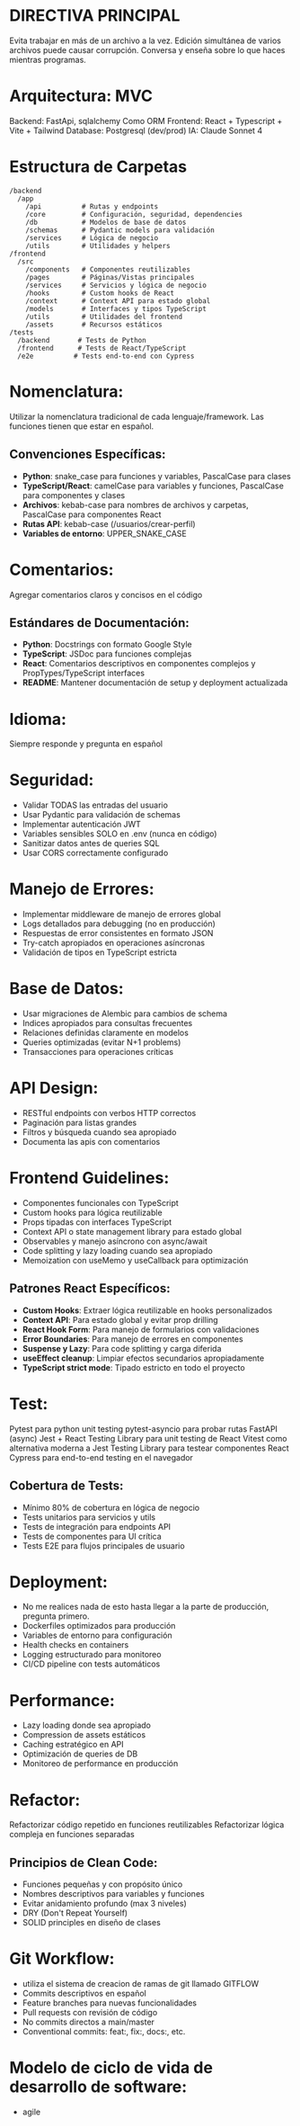 # DIRECTIVA PRINCIPAL
Evita trabajar en más de un archivo a la vez.
Edición simultánea de varios archivos puede causar corrupción.
Conversa y enseña sobre lo que haces mientras programas.

# Arquitectura: MVC
Backend: FastApi, sqlalchemy Como ORM
Frontend: React + Typescript + Vite + Tailwind
Database: Postgresql (dev/prod)
IA: Claude Sonnet 4

# Estructura de Carpetas
```
/backend
  /app
    /api          # Rutas y endpoints
    /core         # Configuración, seguridad, dependencies
    /db           # Modelos de base de datos
    /schemas      # Pydantic models para validación
    /services     # Lógica de negocio
    /utils        # Utilidades y helpers
/frontend
  /src
    /components   # Componentes reutilizables
    /pages        # Páginas/Vistas principales
    /services     # Servicios y lógica de negocio
    /hooks        # Custom hooks de React
    /context      # Context API para estado global
    /models       # Interfaces y tipos TypeScript
    /utils        # Utilidades del frontend
    /assets       # Recursos estáticos
/tests
  /backend       # Tests de Python
  /frontend      # Tests de React/TypeScript
  /e2e          # Tests end-to-end con Cypress
```

# Nomenclatura:
Utilizar la nomenclatura tradicional de cada lenguaje/framework. Las funciones tienen que estar en español.

## Convenciones Específicas:
- **Python**: snake_case para funciones y variables, PascalCase para clases
- **TypeScript/React**: camelCase para variables y funciones, PascalCase para componentes y clases
- **Archivos**: kebab-case para nombres de archivos y carpetas, PascalCase para componentes React
- **Rutas API**: kebab-case (/usuarios/crear-perfil)
- **Variables de entorno**: UPPER_SNAKE_CASE

# Comentarios:
Agregar comentarios claros y concisos en el código

## Estándares de Documentación:
- **Python**: Docstrings con formato Google Style
- **TypeScript**: JSDoc para funciones complejas
- **React**: Comentarios descriptivos en componentes complejos y PropTypes/TypeScript interfaces
- **README**: Mantener documentación de setup y deployment actualizada

# Idioma: 
Siempre responde y pregunta en español

# Seguridad:
- Validar TODAS las entradas del usuario
- Usar Pydantic para validación de schemas
- Implementar autenticación JWT
- Variables sensibles SOLO en .env (nunca en código)
- Sanitizar datos antes de queries SQL
- Usar CORS correctamente configurado

# Manejo de Errores:
- Implementar middleware de manejo de errores global
- Logs detallados para debugging (no en producción)
- Respuestas de error consistentes en formato JSON
- Try-catch apropiados en operaciones asíncronas
- Validación de tipos en TypeScript estricta

# Base de Datos:
- Usar migraciones de Alembic para cambios de schema
- Indices apropiados para consultas frecuentes
- Relaciones definidas claramente en modelos
- Queries optimizadas (evitar N+1 problems)
- Transacciones para operaciones críticas

# API Design:
- RESTful endpoints con verbos HTTP correctos
- Paginación para listas grandes
- Filtros y búsqueda cuando sea apropiado
- Documenta las apis con comentarios

# Frontend Guidelines:
- Componentes funcionales con TypeScript
- Custom hooks para lógica reutilizable
- Props tipadas con interfaces TypeScript
- Context API o state management library para estado global
- Observables y manejo asíncrono con async/await
- Code splitting y lazy loading cuando sea apropiado
- Memoization con useMemo y useCallback para optimización

## Patrones React Específicos:
- **Custom Hooks**: Extraer lógica reutilizable en hooks personalizados
- **Context API**: Para estado global y evitar prop drilling
- **React Hook Form**: Para manejo de formularios con validaciones
- **Error Boundaries**: Para manejo de errores en componentes
- **Suspense y Lazy**: Para code splitting y carga diferida
- **useEffect cleanup**: Limpiar efectos secundarios apropiadamente
- **TypeScript strict mode**: Tipado estricto en todo el proyecto

# Test:
Pytest para python unit testing
pytest-asyncio para probar rutas FastAPI (async)
Jest + React Testing Library para unit testing de React
Vitest como alternativa moderna a Jest
Testing Library para testear componentes React
Cypress para end-to-end testing en el navegador

## Cobertura de Tests:
- Mínimo 80% de cobertura en lógica de negocio
- Tests unitarios para servicios y utils
- Tests de integración para endpoints API
- Tests de componentes para UI crítica
- Tests E2E para flujos principales de usuario

# Deployment:
- No me realices nada de esto hasta llegar a la parte de producción, pregunta primero.
- Dockerfiles optimizados para producción
- Variables de entorno para configuración
- Health checks en containers
- Logging estructurado para monitoreo
- CI/CD pipeline con tests automáticos

# Performance:
- Lazy loading donde sea apropiado
- Compression de assets estáticos
- Caching estratégico en API
- Optimización de queries de DB
- Monitoreo de performance en producción

# Refactor:
Refactorizar código repetido en funciones reutilizables
Refactorizar lógica compleja en funciones separadas

## Principios de Clean Code:
- Funciones pequeñas y con propósito único
- Nombres descriptivos para variables y funciones
- Evitar anidamiento profundo (max 3 niveles)
- DRY (Don't Repeat Yourself)
- SOLID principles en diseño de clases

# Git Workflow:
- utiliza el sistema de creacion de ramas de git llamado GITFLOW
- Commits descriptivos en español
- Feature branches para nuevas funcionalidades
- Pull requests con revisión de código
- No commits directos a main/master
- Conventional commits: feat:, fix:, docs:, etc.

# Modelo de ciclo de vida de desarrollo de software: 
- agile